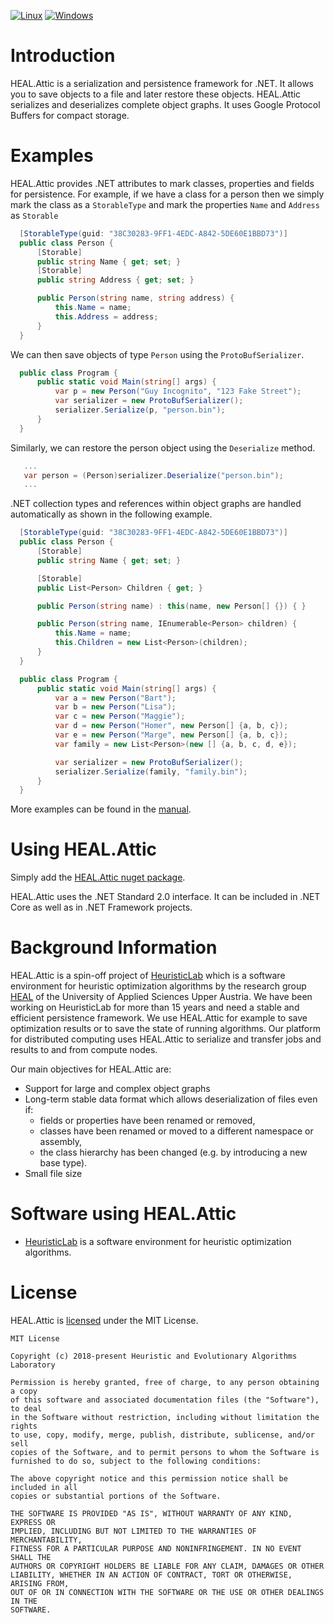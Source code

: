 [![Linux](https://github.com/heal-research/HEAL.Attic/actions/workflows/linux.yml/badge.svg)](https://github.com/heal-research/HEAL.Attic/actions/workflows/linux.yml) [![Windows](https://github.com/heal-research/HEAL.Attic/actions/workflows/windows.yml/badge.svg)](https://github.com/heal-research/HEAL.Attic/actions/workflows/windows.yml)

# Introduction

HEAL.Attic is a serialization and persistence framework for .NET. It allows you to save objects to a file and later restore these objects. HEAL.Attic serializes and deserializes complete object graphs. It uses Google Protocol Buffers for compact storage.

# Examples
HEAL.Attic provides .NET attributes to mark classes, properties and fields for persistence. For example, if we have a class for a person then we simply mark the class as a `StorableType` and mark the properties `Name` and `Address` as `Storable`     
```csharp
  [StorableType(guid: "38C30283-9FF1-4EDC-A842-5DE60E1BBD73")]
  public class Person {
      [Storable]
      public string Name { get; set; }
      [Storable]
      public string Address { get; set; }

      public Person(string name, string address) {
          this.Name = name;
          this.Address = address;
      }
  }
```

We can then save objects of type `Person` using the `ProtoBufSerializer`.

```csharp
  public class Program {
      public static void Main(string[] args) {
          var p = new Person("Guy Incognito", "123 Fake Street");
          var serializer = new ProtoBufSerializer();
          serializer.Serialize(p, "person.bin");
      }
  }
```

Similarly, we can restore the person object using the  `Deserialize` method.
```csharp
   ...
   var person = (Person)serializer.Deserialize("person.bin");
   ... 
```

.NET collection types and references within object graphs are handled automatically as shown in the following example.
```csharp
  [StorableType(guid: "38C30283-9FF1-4EDC-A842-5DE60E1BBD73")]
  public class Person {
      [Storable]
      public string Name { get; set; }

      [Storable]
      public List<Person> Children { get; }

      public Person(string name) : this(name, new Person[] {}) { }

      public Person(string name, IEnumerable<Person> children) {
          this.Name = name;
          this.Children = new List<Person>(children);
      }
  }

  public class Program {
      public static void Main(string[] args) {
          var a = new Person("Bart");
          var b = new Person("Lisa");
          var c = new Person("Maggie");
          var d = new Person("Homer", new Person[] {a, b, c});
          var e = new Person("Marge", new Person[] {a, b, c});
          var family = new List<Person>(new [] {a, b, c, d, e});

          var serializer = new ProtoBufSerializer();
          serializer.Serialize(family, "family.bin");
      }
  }
```
More examples can be found in the [manual](docs/Manual.md).

# Using HEAL.Attic
Simply add the [HEAL.Attic nuget package](https://www.nuget.org/packages/HEAL.Attic/).

HEAL.Attic uses the .NET Standard 2.0 interface. It can be included in .NET Core as well as in .NET Framework projects. 



# Background Information
HEAL.Attic is a spin-off project of [HeuristicLab](https://dev.heuristiclab.com) which is a software environment for heuristic optimization algorithms by the research group [HEAL](https://heal.heuristiclab.com) of the University of Applied Sciences Upper Austria. We have been working on HeuristicLab for more than 15 years and need a stable and efficient persistence framework. We use HEAL.Attic for example to save optimization results or to save the state of running algorithms. Our platform for distributed computing uses HEAL.Attic to serialize and transfer jobs and results to and from compute nodes. 

Our main objectives for HEAL.Attic are:
 - Support for large and complex object graphs
 - Long-term stable data format which allows deserialization of files even if:
   - fields or properties have been renamed or removed,
   - classes have been renamed or moved to a different namespace or assembly,
   - the class hierarchy has been changed (e.g. by introducing a new base type).
 - Small file size  

# Software using HEAL.Attic
* [HeuristicLab](https://dev.heuristiclab.com) is a software environment for heuristic optimization algorithms. 

# License
HEAL.Attic is [licensed](LICENSE.txt) under the MIT License.

```
MIT License

Copyright (c) 2018-present Heuristic and Evolutionary Algorithms Laboratory

Permission is hereby granted, free of charge, to any person obtaining a copy
of this software and associated documentation files (the "Software"), to deal
in the Software without restriction, including without limitation the rights
to use, copy, modify, merge, publish, distribute, sublicense, and/or sell
copies of the Software, and to permit persons to whom the Software is
furnished to do so, subject to the following conditions:

The above copyright notice and this permission notice shall be included in all
copies or substantial portions of the Software.

THE SOFTWARE IS PROVIDED "AS IS", WITHOUT WARRANTY OF ANY KIND, EXPRESS OR
IMPLIED, INCLUDING BUT NOT LIMITED TO THE WARRANTIES OF MERCHANTABILITY,
FITNESS FOR A PARTICULAR PURPOSE AND NONINFRINGEMENT. IN NO EVENT SHALL THE
AUTHORS OR COPYRIGHT HOLDERS BE LIABLE FOR ANY CLAIM, DAMAGES OR OTHER
LIABILITY, WHETHER IN AN ACTION OF CONTRACT, TORT OR OTHERWISE, ARISING FROM,
OUT OF OR IN CONNECTION WITH THE SOFTWARE OR THE USE OR OTHER DEALINGS IN THE
SOFTWARE.
```